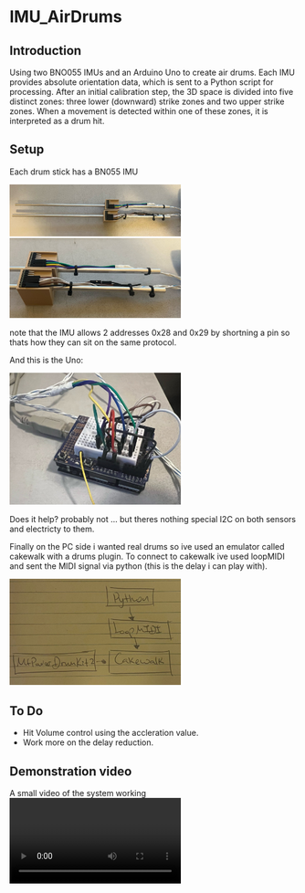 # IMU_AirDrums

## Introduction
Using two BNO055 IMUs and an Arduino Uno to create air drums.
Each IMU provides absolute orientation data, which is sent to a Python script for processing.
After an initial calibration step, the 3D space is divided into five distinct zones: three lower (downward) strike zones and two upper strike zones.
When a movement is detected within one of these zones, it is interpreted as a drum hit.

## Setup
Each drum stick has a BN055 IMU 
<p float="left">
  <img src="./filesForGit/SticksView1.jpg" width="300" />
  <img src="./filesForGit/SticksView2.jpg" width="300" /> 
</p>
note that the IMU allows 2 addresses 0x28 and 0x29 by shortning a pin so thats how they can sit on the same protocol.

And this is the Uno: 
<p float="left">
  <img src="./filesForGit/UnoWire.jpg" width="300" />
</p>
Does it help? probably not ... but theres nothing special I2C on both sensors and electricty to them.

Finally on the PC side i wanted real drums so ive used an emulator called cakewalk with a drums plugin.
To connect to cakewalk ive used loopMIDI and sent the MIDI signal via python (this is the delay i can play with). 
<p float="left">
  <img src="./filesForGit/Architecture.jpg" width="300" />
</p>

## To Do
- Hit Volume control using the accleration value.
- Work more on the delay reduction.

## Demonstration video
A small video of the system working
<video src="https://github.com/mmax1406/IMU_AirDrums/blob/main/filesForGit/demonstration.mp4" style="width: auto; height: auto;"></video>




